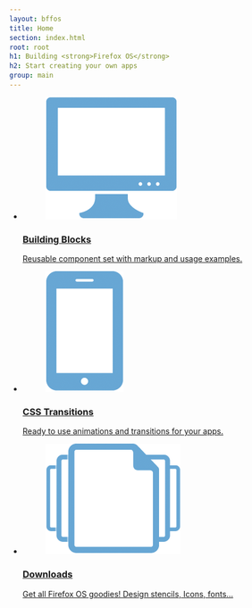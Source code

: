 ```yaml
---
layout: bffos
title: Home
section: index.html
root: root
h1: Building <strong>Firefox OS</strong>
h2: Start creating your own apps
group: main
---
```


<ul>
  <li id="building-blocks">
    <a class="cell" href="building-blocks">
      <figure>
        <img src="images/building_blocks.png" alt="Building Blocks" />
      </figure>
      <h3>Building Blocks</h3>
      <p>Reusable component set with markup and usage examples.</p>
    </a>
  </li>
  <li id="transitions">
    <a class="cell" href="transitions" >
      <figure>
        <img src="images/transitions.png" alt="Transitions" />
      </figure>
      <h3>CSS Transitions</h3>
      <p>Ready to use animations and transitions for your apps.</p>
    </a>
  </li>
  <li id="downloads">
    <a class="cell" href="downloads">
      <figure>
        <img src="images/downloads.png" alt="downloads" />
      </figure>
      <h3>Downloads</h3>
      <p>Get all Firefox OS goodies! Design stencils, Icons, fonts...</p>
    </a>
  </li>
</ul>